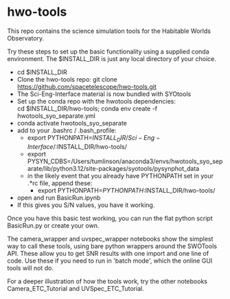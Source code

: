 # hwo-tools

This repo contains the science simulation tools for the Habitable Worlds Observatory. 

Try these steps to set up the basic functionality using a supplied conda environment. 
The $INSTALL_DIR is just any local directory of your choice. 

- cd $INSTALL_DIR
- Clone the hwo-tools repo:
   git clone https://github.com/spacetelescope/hwo-tools.git
- The Sci-Eng-Interface material is now bundled with SYOtools 
- Set up the conda repo with the hwotools dependencies: \
    cd $INSTALL_DIR/hwo-tools; conda env create -f hwotools_syo_separate.yml
- conda activate hwotools_syo_separate  
- add to your .bashrc / .bash_profile:
   - export PYTHONPATH=$INSTALL_DIR/Sci-Eng-Interface/:$INSTALL_DIR/hwo-tools/
   - export PYSYN_CDBS=/Users/tumlinson/anaconda3/envs/hwotools_syo_separate/lib/python3.12/site-packages/syotools/pysynphot_data
   - in the likely event that you already have PYTHONPATH set in your .*rc file, append these:
        - export PYTHONPATH=$PYTHONPATH:$INSTALL_DIR/hwo-tools/
- open and run BasicRun.ipynb
- If this gives you S/N values, you have it working.

Once you have this basic test working, you can run the flat python script 
BasicRun.py or create your own. 

The camera_wrapper and uvspec_wrapper notebooks show the simplest way to call these tools, 
using bare python wrappers around the SWOTools API. These allow you to get SNR results
with one import and one line of code. Use these if you need to run in 'batch mode', which the 
online GUI tools will not do. 

For a deeper illustration of how the tools work, try the other notebooks 
Camera_ETC_Tutorial and UVSpec_ETC_Tutorial.  
